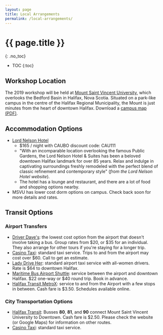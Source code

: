 ```yaml
---
layout: page
title: Local Arrangements
permalink: /local-arrangements/
---
```


# {{ page.title }}
{: .no_toc}

* TOC
{:toc}

## Workshop Location

The 2019 workshop will be held at [Mount Saint Vincent University](http://msvu.ca), which overlooks the Bedford Basin in Halifax, Nova Scotia. Situated on a park-like campus in the centre of the Halifax Regional Municipality, the Mount is just minutes from the heart of downtown Halifax. Download a [campus map (PDF)](http://www.msvu.ca/site/media/msvu/CampusMap(1).pdf).

## Accommodation Options

- [Lord Nelson Hotel](https://lordnelsonhotel.ca/)
  - $165 / night with CAUBO discount code: CAU111
  - "With an incomparable location overlooking the famous Public Gardens, the Lord Nelson Hotel & Suites has been a beloved downtown Halifax landmark for over 85 years. Relax and indulge in captivating surroundings freshly remodeled with the perfect blend of classic refinement and contemporary style" (*from the Lord Nelson Hotel website*). 
  - The hotel has a lounge and restaurant, and there are a lot of food and shopping options nearby.
- MSVU has lower cost dorm options on campus. Check back soon for more details and rates.

## Transit Options

### Airport Transfers

- [Driver Dave's](https://driverdaves.com/): the lowest cost option from the airport that doesn't involve taking a bus. Group rates from $20, or $35 for an individual. They also arrange for other tours if you're staying for a longer trip.
- [Casino Taxi](https://www.casinotaxi.ca/): standard taxi service. Trips to and from the airport may cost over $60. Call to get an estimate.
- [Lady Drive Her](http://ladydriveher.com/): standard airport taxi service with all-women drivers. Rate is $64 to downtown Halifax.
- [Maritime Bus Airport Shuttle](https://maritimebus.com/halifax-airport-shuttle/): service between the airport and downtown Halifax. $22 one-way or $40 round trip. Book in advance.
- [Halifax Transit MetroX](https://www.halifax.ca/transportation/halifax-transit/routes-schedules/metrox-service): service to and from the Airport with a few stops in between. Cash fare is $3.50. Schedules available online.

### City Transportation Options

- [Halifax Transit](https://www.halifax.ca/transportation/halifax-transit): Busses **80**, **81**, and **90** connect Mount Saint Vincent University to Downtown. Cash fare is $2.50. Please check the website (or Google Maps) for information on other routes.
- [Casino Taxi](https://www.casinotaxi.ca/): standard taxi service.
     



